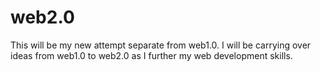 # web2.0
This will be my new attempt separate from web1.0. I will be carrying over ideas from web1.0 to web2.0 as I further my web development skills. 
